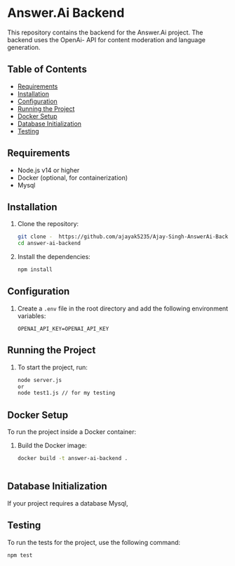 # Answer.Ai Backend

This repository contains the backend for the Answer.Ai project. The backend uses the   OpenAi- API for content moderation and language generation.

## Table of Contents

- [Requirements](#requirements)
- [Installation](#installation)
- [Configuration](#configuration)
- [Running the Project](#running-the-project)
- [Docker Setup](#docker-setup)
- [Database Initialization](#database-initialization)
- [Testing](#testing)


## Requirements

- Node.js v14 or higher
- Docker (optional, for containerization)
- Mysql

## Installation

1. Clone the repository:

    ```bash
    git clone -  https://github.com/ajayak5235/Ajay-Singh-AnswerAi-Backend.git
    cd answer-ai-backend
    ```

2. Install the dependencies:

    ```bash
    npm install
    ```

## Configuration

1. Create a `.env` file in the root directory and add the following environment variables:

    ```plaintext
    OPENAI_API_KEY=OPENAI_API_KEY
    ```

    

## Running the Project

1. To start the project, run:

    ```bash
    node server.js
    or
    node test1.js // for my testing 
    ```

## Docker Setup

To run the project inside a Docker container:

1. Build the Docker image:

    ```bash
    docker build -t answer-ai-backend .
    ```

    ```

## Database Initialization

If your project requires a database Mysql, 



## Testing

To run the tests for the project, use the following command:

```bash
npm test
